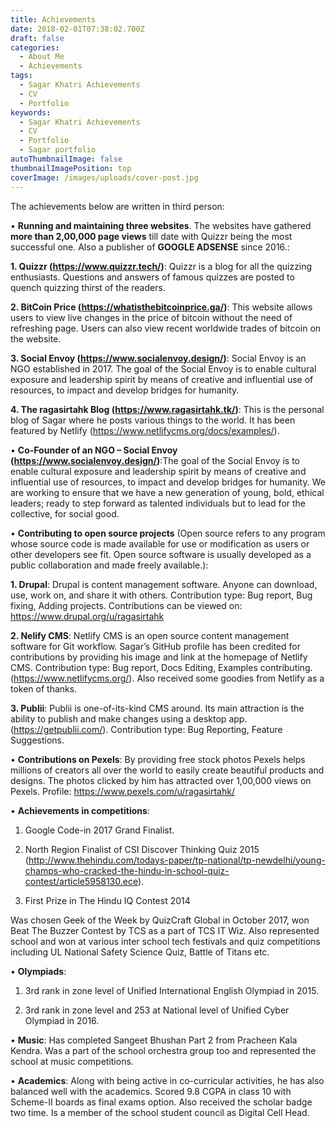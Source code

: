 ```yaml
---
title: Achievements
date: 2018-02-01T07:38:02.700Z
draft: false
categories:
  - About Me
  - Achievements
tags:
  - Sagar Khatri Achievements
  - CV
  - Portfolio
keywords:
  - Sagar Khatri Achievements
  - CV
  - Portfolio
  - Sagar portfolio
autoThumbnailImage: false
thumbnailImagePosition: top
coverImage: /images/uploads/cover-post.jpg
---
```

The achievements below are written in third person:

• **Running and maintaining three websites**. The websites have gathered **more than 2,00,000 page views** till date with Quizzr being the most successful one. Also a publisher of **GOOGLE ADSENSE** since 2016.:



**1. Quizzr (https://www.quizzr.tech/)**: Quizzr is a blog for all the quizzing enthusiasts. Questions and answers of famous quizzes are posted to quench quizzing thirst of the readers.



**2. BitCoin Price (https://whatisthebitcoinprice.ga/)**: This website allows users to view live changes in the price of bitcoin without the need of refreshing page. Users can also view recent worldwide trades of bitcoin on the website.



**3. Social Envoy (https://www.socialenvoy.design/)**: Social Envoy is an NGO established in 2017. The goal of the Social Envoy is to enable cultural exposure and leadership spirit by means of creative and influential use of resources, to impact and develop bridges for humanity.



**4. The ragasirtahk Blog (https://www.ragasirtahk.tk/)**: This is the personal blog of Sagar where he posts various things to the world. It has been featured by Netlify (https://www.netlifycms.org/docs/examples/).



• **Co-Founder of an NGO – Social Envoy (https://www.socialenvoy.design/)**:The goal of the Social Envoy is to enable cultural exposure and leadership spirit by means of creative and influential use of resources, to impact and develop bridges for humanity. We are working to ensure that we have a new generation of young, bold, ethical leaders; ready to step forward as talented individuals but to lead for the collective, for social good.



• **Contributing to open source projects** (Open source refers to any program whose source code is made available for use or modification as users or other developers see fit. Open source software is usually developed as a public collaboration and made freely available.):

**1. Drupal**:  Drupal is content management software. Anyone can download, use, work on, and share it with others. Contribution type: Bug report, Bug fixing, Adding projects. Contributions can be viewed on: https://www.drupal.org/u/ragasirtahk



**2. Nelify CMS**: Netlify CMS is an open source content management software for Git workflow. Sagar’s GitHub profile has been credited for contributions by providing his image and  link at the homepage of Netlify CMS. Contribution type: Bug report, Docs Editing, Examples contributing. (https://www.netlifycms.org/). Also received some goodies from Netlify as a token of thanks.



**3. Publii**: Publii is one-of-its-kind CMS around. Its main attraction is the ability to publish and make changes using a desktop app. (https://getpublii.com/). Contribution type: Bug Reporting, Feature Suggestions.



• **Contributions on Pexels**: By providing free stock photos Pexels helps millions of creators all over the world to easily create beautiful products and designs. The photos clicked by him has attracted over 1,00,000 views on Pexels. Profile: https://www.pexels.com/u/ragasirtahk/



• **Achievements in competitions**:

1. Google Code-in 2017 Grand Finalist.

2. North Region Finalist of CSI Discover Thinking Quiz 2015 (http://www.thehindu.com/todays-paper/tp-national/tp-newdelhi/young-champs-who-cracked-the-hindu-in-school-quiz-contest/article5958130.ece).

3. First Prize in The Hindu IQ Contest 2014 

Was chosen Geek of the Week by QuizCraft Global in October 2017, won Beat The Buzzer Contest by TCS as a part of TCS IT Wiz. Also represented school and won at various inter school tech festivals and quiz competitions including UL National Safety Science Quiz, Battle of Titans etc. 

• **Olympiads**: 

1. 3rd rank in zone level of Unified International English Olympiad in 2015.

2. 3rd rank in zone level and 253 at National level of Unified Cyber Olympiad in 2016.



• **Music**: Has completed Sangeet Bhushan Part 2 from Pracheen Kala Kendra. Was a part of the school orchestra group too and represented the school at music competitions.



• **Academics**: Along with being active in co-curricular activities, he has also balanced well with the academics. Scored 9.8 CGPA in class 10 with Scheme-II boards as final exams option. Also received the scholar badge two time. Is a member of the school student council as Digital Cell Head.
